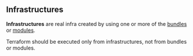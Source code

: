 ## Infrastructures

**Infrastructures** are real infra created by using one or more of the [bundles](../terraform/bundles) or [modules](../terraform/modules).

Terraform should be executed only from infrastructures, not from bundles or modules.